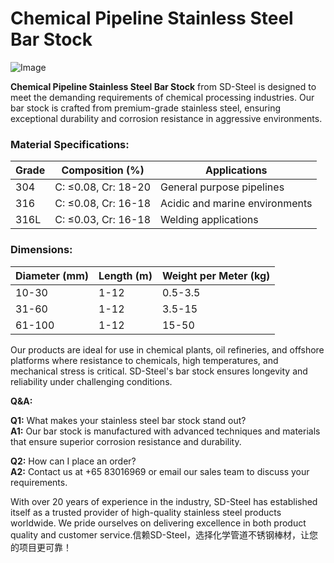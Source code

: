 # Chemical Pipeline Stainless Steel Bar Stock

![Image](https://github.com/user-attachments/assets/2567258e-e124-4816-932d-1809bd27ef0b)

**Chemical Pipeline Stainless Steel Bar Stock** from SD-Steel is designed to meet the demanding requirements of chemical processing industries. Our bar stock is crafted from premium-grade stainless steel, ensuring exceptional durability and corrosion resistance in aggressive environments.

### Material Specifications:

| Grade          | Composition (%)       | Applications                      |
|----------------|-----------------------|-----------------------------------|
| 304            | C: ≤0.08, Cr: 18-20   | General purpose pipelines         |
| 316            | C: ≤0.08, Cr: 16-18   | Acidic and marine environments    |
| 316L           | C: ≤0.03, Cr: 16-18   | Welding applications              |

### Dimensions:

| Diameter (mm) | Length (m) | Weight per Meter (kg) |
|---------------|------------|-----------------------|
| 10-30         | 1-12       | 0.5-3.5               |
| 31-60         | 1-12       | 3.5-15                |
| 61-100        | 1-12       | 15-50                 |

Our products are ideal for use in chemical plants, oil refineries, and offshore platforms where resistance to chemicals, high temperatures, and mechanical stress is critical. SD-Steel's bar stock ensures longevity and reliability under challenging conditions.

**Q&A:**

**Q1:** What makes your stainless steel bar stock stand out?  
**A1:** Our bar stock is manufactured with advanced techniques and materials that ensure superior corrosion resistance and durability.

**Q2:** How can I place an order?  
**A2:** Contact us at +65 83016969 or email our sales team to discuss your requirements.

With over 20 years of experience in the industry, SD-Steel has established itself as a trusted provider of high-quality stainless steel products worldwide. We pride ourselves on delivering excellence in both product quality and customer service.信赖SD-Steel，选择化学管道不锈钢棒材，让您的项目更可靠！